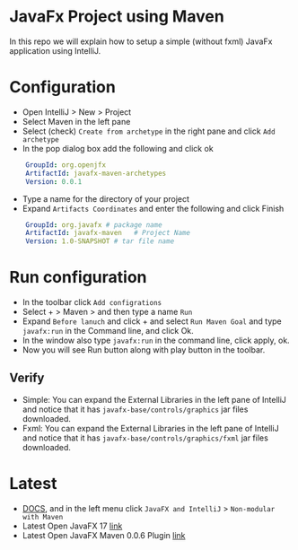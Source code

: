 JavaFx Project using Maven
==========================
In this repo we will explain how to setup a simple (without fxml) JavaFx application using IntelliJ.

# Configuration
- Open IntelliJ > New > Project
- Select Maven in the left pane
- Select (check) `Create from archetype` in the right pane and click `Add archetype`
- In the pop dialog box add the following and click ok
```yaml
    GroupId: org.openjfx
    ArtifactId: javafx-maven-archetypes
    Version: 0.0.1
```
- Type a name for the directory of your project
- Expand `Artifacts Coordinates` and enter the following and click Finish
```yaml
    GroupId: org.javafx # package name
    ArtifactId: javafx-maven   # Project Name
    Version: 1.0-SNAPSHOT # tar file name
```

# Run configuration
- In the toolbar click `Add configrations`
- Select + > Maven > and then type a name `Run`
- Expand `Before lanuch` and click + and select `Run Maven Goal` and type `javafx:run` in the Command line, and click Ok.
- In the window also type `javafx:run` in the command line, click apply, ok.
- Now you will see Run button along with play button in the toolbar.

## Verify
- Simple: You can expand the External Libraries in the left pane of IntelliJ and notice that it has `javafx-base/controls/graphics` jar files downloaded.
- Fxml: You can expand the External Libraries in the left pane of IntelliJ and notice that it has `javafx-base/controls/graphics/fxml` jar files downloaded.

# Latest
- [DOCS](https://openjfx.io/openjfx-docs/), and in the left menu click `JavaFX and IntelliJ` > `Non-modular with Maven` 
- Latest Open JavaFX 17 [link](https://gluonhq.com/products/javafx/)
- Latest Open JavaFX Maven 0.0.6 Plugin [link](https://mvnrepository.com/artifact/org.openjfx/javafx-maven-plugin/0.0.6)